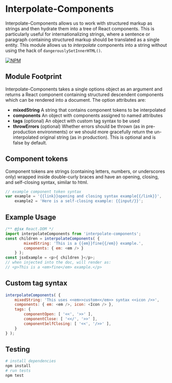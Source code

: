 Interpolate-Components
======================

Interpolate-Components allows us to work with structured markup as strings and then hydrate them into a tree of React components. This is particularly useful for internationalizing strings, where a sentence or paragraph containing structured markup should be translated as a single entity. This module allows us to _interpolate_ components into a string without using the hack of `dangerouslySetInnerHTML()`.

[![NPM](https://nodei.co/npm/interpolate-components.png)](https://nodei.co/npm/interpolate-components/)

## Module Footprint

Interpolate-Components takes a single options object as an argument and returns a React component containing structured descendent components which can be rendered into a document. The option attributes are:

- **mixedString** A string that contains component tokens to be interpolated
- **components** An object with components assigned to named attributes
- **tags** (optional) An object with custom tag syntax to be used
- **throwErrors** (optional) Whether errors should be thrown (as in pre-production environments) or we should more gracefully return the un-interpolated original string (as in production). This is optional and is false by default.

## Component tokens

Component tokens are strings (containing letters, numbers, or underscores only) wrapped inside double-curly braces and have an opening, closing, and self-closing syntax, similar to html.

```js
// example component token syntax
var example = '{{link}}opening and closing syntax example{{/link}}',
    example2 = 'Here is a self-closing example: {{input/}}';
```

## Example Usage

```js
/** @jsx React.DOM */
import interpolateComponents from 'interpolate-components';
const children = interpolateComponents( {
        mixedString: 'This is a {{em}}fine{{/em}} example.',
        components: { em: <em /> }
    } );
const jsxExample = <p>{ children }</p>;
// when injected into the doc, will render as:
// <p>This is a <em>fine</em> example.</p>
```

## Custom tag syntax

```js
interpolateComponents( {
    mixedString: 'This uses <<em>>custom<</em>> syntax <<icon />>',
    components: { em: <em />, icon: <Icon /> },
    tags: {
        componentOpen: [ '<<', '>>' ],
        componentClose: [ '<</', '>>' ],
        componentSelfClosing: [ '<<', '/>>' ],
    }
} );
```

## Testing
```sh
# install dependencies
npm install
# run tests
npm test
```
